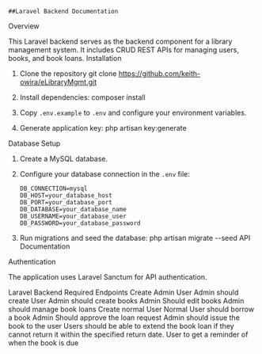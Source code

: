 
    ##Laravel Backend Documentation
Overview

This Laravel backend serves as the backend component for a library management system. It includes CRUD REST APIs for managing users, books, and book loans.
Installation

1. Clone the repository
  	 git clone https://github.com/keith-owira/eLibraryMgmt.git 

2. Install dependencies:
 	  composer install

3. Copy `.env.example` to `.env` and configure your environment variables.

4. Generate application key:
  	 php artisan key:generate

Database Setup

1. Create a MySQL database.

2. Configure your database connection in the `.env` file:

   ```env
   DB_CONNECTION=mysql
   DB_HOST=your_database_host
   DB_PORT=your_database_port
   DB_DATABASE=your_database_name
   DB_USERNAME=your_database_user
   DB_PASSWORD=your_database_password
   ```

3. Run migrations and seed the database:
   php artisan migrate --seed
API Documentation


Authentication

The application uses Laravel Sanctum for API authentication. 

Laravel Backend
Required Endpoints
Create Admin User
Admin should create User
Admin should create books
Admin Should edit books
Admin should manage book loans
Create normal User
Normal User should borrow a book
Admin Should approve the loan request
Admin should issue the book to the user
Users should be able to extend the book loan if they cannot return it within the specified return date.
User to get a reminder of when the book is due

